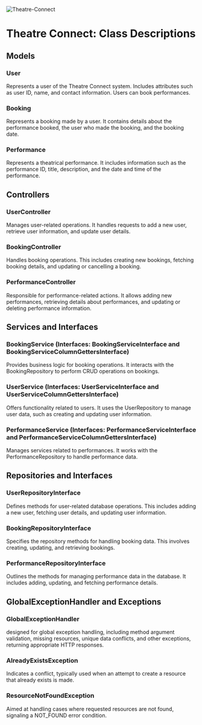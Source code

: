 ![Theatre-Connect](/documents/images/Theatre‒Connect.png "Web service system for theatres.")

# Theatre Connect: Class Descriptions
## Models
### User
Represents a user of the Theatre Connect system. Includes attributes such as user ID, name, and contact information. Users can book performances.

### Booking
Represents a booking made by a user. It contains details about the performance booked, the user who made the booking, and the booking date.

### Performance
Represents a theatrical performance. It includes information such as the performance ID, title, description, and the date and time of the performance.

## Controllers
### UserController
Manages user-related operations. It handles requests to add a new user, retrieve user information, and update user details.

### BookingController
Handles booking operations. This includes creating new bookings, fetching booking details, and updating or cancelling a booking.

### PerformanceController
Responsible for performance-related actions. It allows adding new performances, retrieving details about performances, and updating or deleting performance information.

## Services and Interfaces
### BookingService (Interfaces: BookingServiceInterface and BookingServiceColumnGettersInterface)
Provides business logic for booking operations. It interacts with the BookingRepository to perform CRUD operations on bookings.

### UserService (Interfaces: UserServiceInterface and UserServiceColumnGettersInterface)
Offers functionality related to users. It uses the UserRepository to manage user data, such as creating and updating user information.

### PerformanceService (Interfaces: PerformanceServiceInterface and PerformanceServiceColumnGettersInterface)
Manages services related to performances. It works with the PerformanceRepository to handle performance data.

## Repositories and Interfaces
### UserRepositoryInterface
Defines methods for user-related database operations. This includes adding a new user, fetching user details, and updating user information.

### BookingRepositoryInterface
Specifies the repository methods for handling booking data. This involves creating, updating, and retrieving bookings.

### PerformanceRepositoryInterface
Outlines the methods for managing performance data in the database. It includes adding, updating, and fetching performance details.

## GlobalExceptionHandler and Exceptions
### GlobalExceptionHandler
designed for global exception handling, including method argument validation, missing resources, unique data conflicts, and other exceptions, returning appropriate HTTP responses.

### AlreadyExistsException
Indicates a conflict, typically used when an attempt to create a resource that already exists is made.

### ResourceNotFoundException
Aimed at handling cases where requested resources are not found, signaling a NOT_FOUND error condition.
